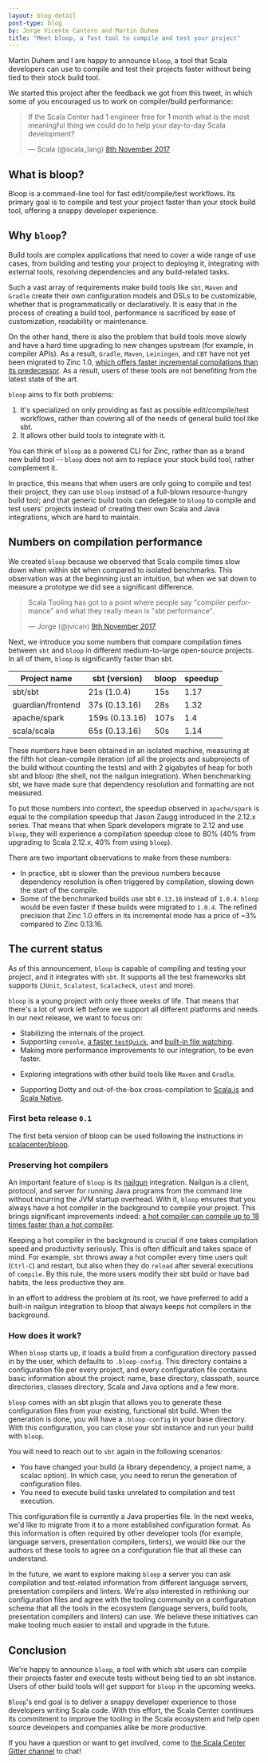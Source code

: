 ```yaml
---
layout: blog-detail
post-type: blog
by: Jorge Vicente Cantero and Martin Duhem
title: "Meet bloop, a fast tool to compile and test your project"
---
```


Martin Duhem and I are happy to announce `bloop`, a tool that Scala developers
can use to compile and test their projects faster without being tied to their
stock build tool.

We started this project after the feedback we got from this tweet, in which some of you encouraged
us to work on compiler/build performance:

<blockquote class="twitter-tweet" data-lang="en-gb"><p lang="en" dir="ltr">
If the Scala Center had 1 engineer free for 1 month what is the most meaningful thing we could do to help your day-to-day Scala development?
</p>&mdash; Scala (@scala_lang) <a href="https://twitter.com/scala_lang/status/928242963091808256">8th November 2017</a></blockquote><script async src="//platform.twitter.com/widgets.js" charset="utf-8"></script>

## What is bloop?

Bloop is a command-line tool for fast edit/compile/test workflows. Its primary
goal is to compile and test your project faster than your stock build tool,
offering a snappy developer experience.

## Why `bloop`?

Build tools are complex applications that need to cover a wide range of use cases, from building and
testing your project to deploying it, integrating with external tools, resolving dependencies and
any build-related tasks.

Such a vast array of requirements make build tools like `sbt`, `Maven` and `Gradle` create their own
configuration models and DSLs to be customizable, whether that is programmatically or declaratively.
It is easy that in the process of creating a build tool, performance is sacrificed by ease of
customization, readability or maintenance.

On the other hand, there is also the problem that build tools move slowly and
have a hard time upgrading to new changes upstream (for example, in compiler
APIs). As a result, `Gradle`, `Maven`, `Leiningen`, and `CBT` have not yet been
migrated to Zinc 1.0, [which offers faster incremental compilations than its
predecessor](https://www.scala-lang.org/blog/2017/11/03/zinc-blog-1.0.html). As
a result, users of these tools are not benefiting from the latest state of the
art.

`bloop` aims to fix both problems:

1. It's specialized on only providing as fast as possible edit/compile/test
   workflows, rather than covering all of the needs of general build tool like
   sbt.
2. It allows other build tools to integrate with it.

You can think of `bloop` as a powered CLI for Zinc, rather than as a brand new
build tool -- `bloop` does not aim to replace your stock build tool, rather
complement it.

In practice, this means that when users are only going to compile and test their project, they can
use `bloop` instead of a full-blown resource-hungry build tool; and that generic build tools can
delegate to `bloop` to compile and test users' projects instead of creating their own Scala and Java
integrations, which are hard to maintain.

## Numbers on compilation performance

We created `bloop` because we observed that Scala compile times slow down when
within sbt when compared to isolated benchmarks. This observation was at the
beginning just an intuition, but when we sat down to measure a prototype we did
see a significant difference.

<blockquote class="twitter-tweet" data-lang="en-gb"><p lang="en" dir="ltr"> Scala Tooling has got to
a point where people say "compiler performance" and what they really mean is "sbt performance".
</p>&mdash; Jorge (@jvican) <a href="https://twitter.com/jvican/status/928601470232129536">9th November 2017</a></blockquote><script async src="//platform.twitter.com/widgets.js" charset="utf-8"></script>

Next, we introduce you some numbers that compare compilation times between
`sbt` and `bloop` in different medium-to-large open-source projects. In all of
them, `bloop` is significantly faster than sbt.

| Project name      | sbt (version) | bloop | speedup |
| ----------------- | ------------- | ----- | ------- |
| sbt/sbt           | 21s (1.0.4)   | 15s   | 1.17    |
| guardian/frontend | 37s (0.13.16) | 28s   | 1.32    |
| apache/spark      | 159s (0.13.16)| 107s  | 1.4     |
| scala/scala       | 65s (0.13.16) | 50s   | 1.14    |

These numbers have been obtained in an isolated machine, measuring at the fifth hot clean-compile
iteration (of all the projects and subprojects of the build without counting the tests) and with 2
gigabytes of heap for both sbt and bloop (the shell, not the nailgun
integration). When benchmarking sbt, we have made sure that dependency
resolution and formatting are not measured.

To put those numbers into context, the speedup observed in `apache/spark` is
equal to the compilation speedup that Jason Zaugg introduced in the 2.12.x
series. That means that when Spark developers migrate to 2.12 and use `bloop`,
they will experience a compilation speedup close to 80% (40% from upgrading to Scala 2.12.x, 40%
from using `bloop`).

There are two important observations to make from these numbers:

- In practice, sbt is slower than the previous numbers because dependency resolution is often
  triggered by compilation, slowing down the start of the compile.
- Some of the benchmarked builds use sbt `0.13.16` instead of `1.0.4`. `bloop` would be even faster
  if these builds were migrated to `1.0.4`. The refined precision that Zinc 1.0 offers in its
  incremental mode has a price of ~3% compared to Zinc 0.13.16.

## The current status

As of this announcement, `bloop` is capable of compiling and testing your project, and it integrates
with `sbt`. It supports all the test frameworks sbt supports (`JUnit`, `Scalatest`, `Scalacheck`,
`utest` and more).

`bloop` is a young project with only three weeks of life. That means that
there's a lot of work left before we support all different platforms and needs.
In our next release, we want to focus on:

- Stabilizing the internals of the project.
- Supporting `console`, [a faster `testQuick`](https://github.com/scalacenter/bloop/issues/61), and
  [built-in file watching](https://github.com/scalacenter/bloop/issues/7).
- Making more performance improvements to our integration, to be even faster.
* Exploring integrations with other build tools like `Maven` and `Gradle`.
- Supporting Dotty and out-of-the-box cross-compilation to
  [Scala.js](https://github.com/scala-js/scala-js/) and [Scala
  Native](https://github.com/scala-native/scala-native).

### First beta release `0.1`

The first beta version of bloop can be used following the instructions in [scalacenter/bloop][].

### Preserving hot compilers

An important feature of `bloop` is its [nailgun][] integration. Nailgun is a client, protocol, and
server for running Java programs from the command line without incurring the JVM startup overhead.
With it, `bloop` ensures that you always have a hot compiler in the background to compile your
project. This brings significant improvements indeed: [a hot compiler can compile up to 18 times
faster than a hot
compiler](https://scala-ci.typesafe.com/grafana/dashboard/db/scala-benchmark?var-branch=2.12.x&var-source=vector&var-bench=HotScalacBenchmark.compile&var-host=scalabench@scalabench@).

Keeping a hot compiler in the background is crucial if one takes compilation speed and productivity
seriously. This is often difficult and takes space of mind. For example, `sbt` throws away a hot
compiler every time users quit (`Ctrl-C`) and restart, but also when they do `reload` after several
executions of `compile`. By this rule, the more users modify their sbt build or
have bad habits, the less productive they are.

In an effort to address the problem at its root, we have preferred to add
a built-in nailgun integration to bloop that always keeps hot compilers in the
background.

### How does it work?

When `bloop` starts up, it loads a build from a configuration directory passed in by the user, which
defaults to `.bloop-config`. This directory contains a configuration file per every project, and
every configuration file contains basic information about the project: name, base directory,
classpath, source directories, classes directory, Scala and Java options and a few more.

`bloop` comes with an sbt plugin that allows you to generate these
configuration files from your existing, functional sbt build. When the generation is done,
you will have a `.bloop-config` in your base directory. With this configuration,
you can close your sbt instance and run your build with `bloop`.

You will need to reach out to `sbt` again in the following scenarios:

- You have changed your build (a library dependency, a project name, a scalac option). In which
  case, you need to rerun the generation of configuration files.
- You need to execute build tasks unrelated to compilation and test execution.

This configuration file is currently a Java properties file. In the next weeks, we'd like to migrate
from it to a more established configuration format. As this information is often required by other
developer tools (for example, language servers, presentation compilers, linters), we would like our
the authors of these tools to agree on a configuration file that all these can understand.

In the future, we want to explore making `bloop` a server you can ask compilation and test-related
information from different language servers, presentation compilers and linters. We're also
interested in rethinking our configuration files and agree with the tooling community on a
configuration schema that all the tools in the ecosystem (language servers, build tools,
presentation compilers and linters) can use. We believe these initiatives can make tooling much
easier to install and upgrade in the future.

## Conclusion

We're happy to announce `bloop`, a tool with which sbt users can compile their
projects faster and execute tests without being tied to an sbt instance. Users
of other build tools will get support for `bloop` in the upcoming weeks.

`Bloop`'s end goal is to deliver a snappy developer experience to those
developers writing Scala code. With this effort, the Scala Center continues its
commitment to improve the tooling in the Scala ecosystem and help open source
developers and companies alike be more productive.

If you have a question or want to get involved, come to [the Scala Center Gitter
channel](https://gitter.im/scala/center) to chat!

[scalacenter/bloop]: https://github.com/scalacenter/bloop
[nailgun]: https://github.com/facebook/nailgun/
